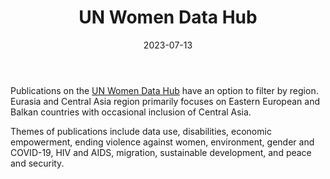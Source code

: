 ﻿---
title: "UN Women Data Hub"
linkTitle: "UN Women Data Hub"
contributor: ["Aizada Arystanbek"]
created: 2022-07-27
countries: ["Kazakhstan", "Uzbekistan"]
category: ["INGO"]
tags: ["migration", "gender-based violence", "sustainability", "disabilities", "economics"]
date_start: []
date_end: []
data_type: ["overview", "qualitative", "quantitative", "reports", "survey"] 
language: ["English"]
date: 2023-07-13
description: 
  Provides a list of UN Women publications on Kazakhstan.
---

Publications on the [UN Women Data Hub](https://data.unwomen.org/publications) have an option to filter by region. 
Eurasia and Central Asia region primarily focuses on Eastern European and Balkan countries with occasional inclusion of Central Asia. 

Themes of publications include data use, disabilities, economic empowerment, ending violence against women, environment, gender and COVID-19, HIV and AIDS, migration, sustainable development, and peace and security. 
